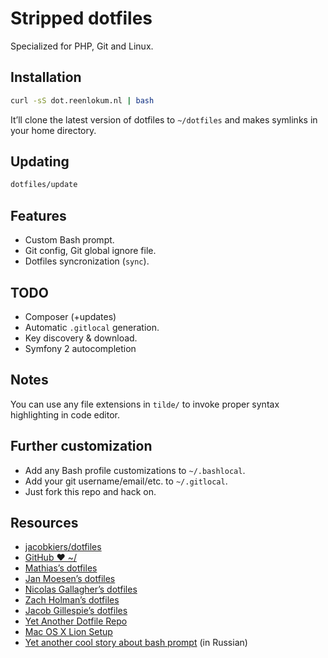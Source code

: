 # Stripped dotfiles

Specialized for PHP, Git and Linux.

## Installation

```bash
curl -sS dot.reenlokum.nl | bash
```

It’ll clone the latest version of dotfiles to `~/dotfiles` and makes symlinks in your home directory.

## Updating

```bash
dotfiles/update
```

## Features

* Custom Bash prompt.
* Git config, Git global ignore file.
* Dotfiles syncronization (`sync`).

## TODO

* Composer (+updates)
* Automatic `.gitlocal` generation.
* Key discovery & download.
* Symfony 2 autocompletion

## Notes

You can use any file extensions in `tilde/` to invoke proper syntax highlighting in code editor.

## Further customization

* Add any Bash profile customizations to `~/.bashlocal`.
* Add your git username/email/etc. to `~/.gitlocal`.
* Just fork this repo and hack on.

## Resources

* [jacobkiers/dotfiles](https://bitbucket.org/jacobkiers/dotfiles)
* [GitHub ❤ ~/](http://dotfiles.github.com/)
* [Mathias’s dotfiles](https://github.com/mathiasbynens/dotfiles)
* [Jan Moesen’s dotfiles](https://github.com/janmoesen/tilde)
* [Nicolas Gallagher’s dotfiles](https://github.com/necolas/dotfiles)
* [Zach Holman’s dotfiles](https://github.com/holman/dotfiles)
* [Jacob Gillespie’s dotfiles](https://github.com/jacobwg/dotfiles)
* [Yet Another Dotfile Repo](https://github.com/skwp/dotfiles)
* [Mac OS X Lion Setup](https://github.com/ptb/Mac-OS-X-Lion-Setup)
* [Yet another cool story about bash prompt](http://habrahabr.ru/company/mailru/blog/145008/) (in Russian)
